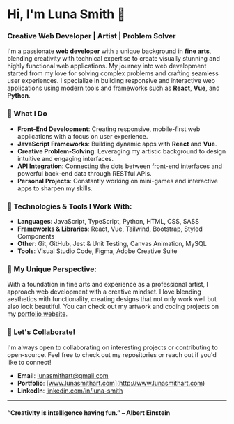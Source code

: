 # Hi, I'm Luna Smith 👋

### Creative Web Developer | Artist | Problem Solver

I'm a passionate **web developer** with a unique background in **fine arts**, blending creativity with technical expertise to create visually stunning and highly functional web applications. My journey into web development started from my love for solving complex problems and crafting seamless user experiences. I specialize in building responsive and interactive web applications using modern tools and frameworks such as **React**, **Vue**, and **Python**.

### 🚀 What I Do
- **Front-End Development**: Creating responsive, mobile-first web applications with a focus on user experience.
- **JavaScript Frameworks**: Building dynamic apps with **React** and **Vue**.
- **Creative Problem-Solving**: Leveraging my artistic background to design intuitive and engaging interfaces.
- **API Integration**: Connecting the dots between front-end interfaces and powerful back-end data through RESTful APIs.
- **Personal Projects**: Constantly working on mini-games and interactive apps to sharpen my skills.

### 🔧 Technologies & Tools I Work With:
- **Languages**: JavaScript, TypeScript, Python, HTML, CSS, SASS
- **Frameworks & Libraries**: React, Vue, Tailwind, Bootstrap, Styled Components
- **Other**: Git, GitHub, Jest & Unit Testing, Canvas Animation, MySQL
- **Tools**: Visual Studio Code, Figma, Adobe Creative Suite

### 🎨 My Unique Perspective:
With a foundation in fine arts and experience as a professional artist, I approach web development with a creative mindset. I love blending aesthetics with functionality, creating designs that not only work well but also look beautiful. You can check out my artwork and coding projects on my [portfolio website](http://www.lunasmithart.com).

### 🌱 Let's Collaborate!
I'm always open to collaborating on interesting projects or contributing to open-source. Feel free to check out my repositories or reach out if you'd like to connect! 

- **Email**: lunasmithart@gmail.com
- **Portfolio**: [www.lunasmithart.com](http://www.lunasmithart.com)
- **LinkedIn**: [linkedin.com/in/luna-smith](https://www.linkedin.com/in/luna-smith/)

---

#### “Creativity is intelligence having fun.” – Albert Einstein

<!---
Lu-Smith/Lu-Smith is a ✨ special ✨ repository because its `README.md` (this file) appears on your GitHub profile.
You can click the Preview link to take a look at your changes.
--->
